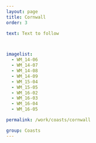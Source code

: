 ```yaml
---
layout: page
title: Cornwall
order: 3

text: Text to follow



imagelist:
  - WM_14-06
  - WM_14-07
  - WM_14-08
  - WM_14-09
  - WM_15-04
  - WM_15-05
  - WM_16-02
  - WM_16-03
  - WM_16-04
  - WM_16-05

permalink: /work/coasts/cornwall

group: Coasts
---
```

